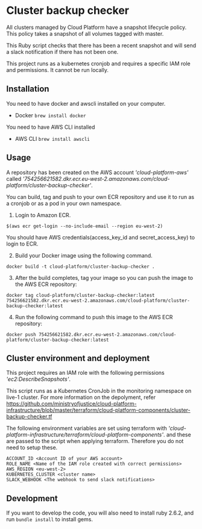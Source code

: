 # Cluster backup checker


All clusters managed by Cloud Platform have a snapshot lifecycle policy. This policy takes a snapshot of all volumes tagged with master.

This Ruby script checks that there has been a recent snapshot and will send a slack notification if there has not been one.

This project runs as a kubernetes cronjob and requires a specific IAM role and permissions. It cannot be run locally.

## Installation

You need to have docker and awscli installed on your computer.

* Docker
```brew install docker```

You need to have AWS CLI installed 

* AWS CLI
```brew install awscli```

## Usage
A repository has been created on the AWS account *'cloud-platform-aws'* called *'754256621582.dkr.ecr.eu-west-2.amazonaws.com/cloud-platform/cluster-backup-checker'*. 

You can build, tag and push to your own ECR repository and use it to run as a cronjob or as a pod in your own namespace. 

1) Login to Amazon ECR. 

```
$(aws ecr get-login --no-include-email --region eu-west-2)
```

You should have AWS credentials(access_key_id and secret_access_key) to login to ECR.

2) Build your Docker image using the following command.

```
docker build -t cloud-platform/cluster-backup-checker .
```

3) After the build completes, tag your image so you can push the image to the AWS ECR repository:

```
docker tag cloud-platform/cluster-backup-checker:latest 754256621582.dkr.ecr.eu-west-2.amazonaws.com/cloud-platform/cluster-backup-checker:latest
```

4) Run the following command to push this image to the AWS ECR repository:

```
docker push 754256621582.dkr.ecr.eu-west-2.amazonaws.com/cloud-platform/cluster-backup-checker:latest
```

## Cluster environment and deployment
This project requires an IAM role with the following permissions *'ec2:DescribeSnapshots'*.

This script runs as a Kubernetes CronJob in the monitoring namespace on live-1 cluster. For more information on the depolyment, refer https://github.com/ministryofjustice/cloud-platform-infrastructure/blob/master/terraform/cloud-platform-components/cluster-backup-checker.tf

The following environment variables are set using terraform with *'cloud-platform-infrastructure/terraform/cloud-platform-components'*. and these are passed to the script when applying terraform. Therefore you do not need to setup these.

```
ACCOUNT_ID <Account ID of your AWS account>
ROLE_NAME <Name of the IAM role created with correct permissions>
AWS_REGION <eu-west-2>
KUBERNETES_CLUSTER <cluster name>
SLACK_WEBHOOK <The webhook to send slack notifications>
```

## Development

If you want to develop the code, you will also need to install ruby 2.6.2, and run `bundle install` to install gems.




